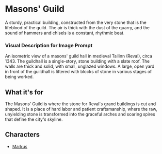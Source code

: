 # Masons' Guild

A sturdy, practical building, constructed from the very stone that is the lifeblood of the guild. The air is thick with the dust of the quarry, and the sound of hammers and chisels is a constant, rhythmic beat.

### Visual Description for Image Prompt

An isometric view of a masons' guild hall in medieval Tallinn (Reval), circa 1343. The guildhall is a single-story, stone building with a slate roof. The walls are thick and solid, with small, unglazed windows. A large, open yard in front of the guildhall is littered with blocks of stone in various stages of being worked.

## What it's for

The Masons' Guild is where the stone for Reval's grand buildings is cut and shaped. It is a place of hard labor and patient craftsmanship, where the raw, unyielding stone is transformed into the graceful arches and soaring spires that define the city's skyline.

## Characters

- [Markus](../../characters/workers_quarter/markus/markus.md)
